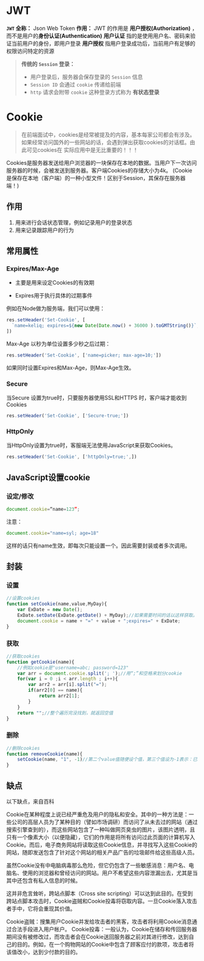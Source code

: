 # JWT

**`JWT` 全称：** Json Web Token 
**作用：** JWT 的作用是 **用户授权(Authorization)** ，而不是用户的**身份认证(Authentication)** 
**用户认证** 指的是使用用户名、密码来验证当前用户的身份，即用户登录
**用户授权** 指用户登录成功后，当前用户有足够的权限访问特定的资源

> **传统的 `Session` 登录：**
>
> - 用户登录后，服务器会保存登录的 `Session` 信息
> - `Session ID` 会通过 `cookie` 传递给前端
> - `http` 请求会附带 `cookie`
>   这种登录方式称为 **有状态登录** 













# Cookie

> 在前端面试中，cookies是经常被提及的内容，基本每家公司都会有涉及。如果经常访问国外的一些网站的话，会遇到弹出获取cookies的对话框。由此可见cookies在 实际应用中是无比重要的！！！



Cookies是服务器发送给用户浏览器的一块保存在本地的数据。当用户下一次访问服务器的时候，会被发送到服务器。客户端Cookies的存储大小为4k。 
(Cookie 是保存在本地（客户端）的一种小型文件！区别于Session，其保存在服务器端！)

## 作用

1. 用来进行会话状态管理，例如记录用户的登录状态
2. 用来记录跟踪用户的行为

## 常用属性

### Expires/Max-Age
- 主要是用来设定Cookies的有效期

- Expires用于执行具体的过期事件

例如在Node做为服务端，我们可以使用：

```js
res.setHeader('Set-Cookie', [
  `name=keliq; expires=${new Date(Date.now() + 36000 ).toGMTString()}`,
])
```

Max-Age 以秒为单位设置多少秒之后过期：

```js
res.setHeader('Set-Cookie', ['name=picker; max-age=10;'])
```

如果同时设置Expires和Max-Age，则Max-Age生效。

###  Secure

当Secure 设置为true时，只要服务器使用SSL和HTTPS 时，客户端才能收到Cookies

```js
res.setHeader('Set-Cookie', ['Secure-true;'])
```

### HttpOnly
当HttpOnly设置为true时，客服端无法使用JavaScript来获取Cookies。

```js
res.setHeader('Set-Cookie', ['httpOnly=true;',])
```

## JavaScript设置cookie
### 设定/修改
```js
document.cookie=“name=123”;
```

注意：

```js
document.cookie="name=syl; age=18"
```

这样的话只有name生效，即每次只能设置一个。因此需要封装或者多次调用。

## 封装
### 设置

```js
//设置cookies
function setCookie(name,value,MyDay){
    var ExDate = new Date();
    ExDate.setDate(ExDate.getDate() + MyDay);//如果需要时间的话以这样获取。
    document.cookie = name + "=" + value + ";expires=" + ExDate;
}
```

### 获取
```js
//获取cookies
function getCookie(name){
    //例如cookie是"username=abc; password=123"
    var arr = document.cookie.split('; ');//用“;”和空格来划分cookie
    for(var i = 0 ;i < arr.length ; i++){
        var arr2 = arr[i].split("=");
        if(arr2[0] == name){
            return arr2[1];
        }
    }
    return "";//整个遍历完没找到，就返回空值
}
```

### 删除
```js
//删除cookies
function removeCookie(name){
    setCookie(name, "1", -1)//第二个value值随便设个值，第三个值设为-1表示：已经过期。
}
```



## 缺点
以下缺点，来自百科

Cookie在某种程度上说已经严重危及用户的隐私和安全。其中的一种方法是：一些公司的高层人员为了某种目的（譬如市场调研）而访问了从未去过的网站（通过搜索引擎查到的），而这些网站包含了一种叫做网页臭虫的图片，该图片透明，且只有一个像素大小（以便隐藏），它们的作用是将所有访问过此页面的计算机写入Cookie。而后，电子商务网站将读取这些Cookie信息，并寻找写入这些Cookie的网站，随即发送包含了针对这个网站的相关产品广告的垃圾邮件给这些高级人员。

虽然Cookie没有中电脑病毒那么危险，但它仍包含了一些敏感消息：用户名、电脑名、使用的浏览器和曾经访问的网站。用户不希望这些内容泄漏出去，尤其是当其中还包含有私人信息的时候。

这并非危言耸听，跨站点脚本（Cross site scripting）可以达到此目的。在受到跨站点脚本攻击时，Cookie盗贼和Cookie投毒将窃取内容。一旦Cookie落入攻击者手中，它将会重现其价值。

Cookie盗贼：搜集用户Cookie并发给攻击者的黑客，攻击者将利用Cookie消息通过合法手段进入用户帐户。
Cookie投毒：一般认为，Cookie在储存和传回服务器期间没有被修改过，而攻击者会在Cookie送回服务器之前对其进行修改，达到自己的目的。例如，在一个购物网站的Cookie中包含了顾客应付的款项，攻击者将该值改小，达到少付款的目的。

